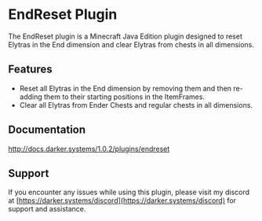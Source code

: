 # EndReset Plugin

The EndReset plugin is a Minecraft Java Edition plugin designed to reset Elytras in the End dimension and clear Elytras from chests in all dimensions.

## Features

- Reset all Elytras in the End dimension by removing them and then re-adding them to their starting positions in the ItemFrames.
- Clear all Elytras from Ender Chests and regular chests in all dimensions.

## Documentation

http://docs.darker.systems/1.0.2/plugins/endreset


## Support

If you encounter any issues while using this plugin, please visit my discord at [https://darker.systems/discord](https://darker.systems/discord) for support and assistance.
